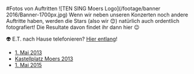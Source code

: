 #Fotos von Auftritten
![TEN SING Moers Logo](/footage/banner 2016/Banner-1700px.jpg)
Wenn wir neben unseren Konzerten noch andere Auftritte haben, werden die Stars (also wir :blush:) natürlich auch ordentlich fotografiert! Die Resultate davon findet ihr dann hier :wink:

:alien: E.T. nach Hause telefonieren? [Hier entlang](../../Links.md)!

* [1. Mai 2013](https://www.flickr.com/gp/tsmoers/17DKJk)
* [Kastellplatz Moers 2013](https://www.flickr.com/gp/tsmoers/7xC5AB)
* [1. Mai 2015](https://www.flickr.com/gp/tsmoers/W5F6gb)
